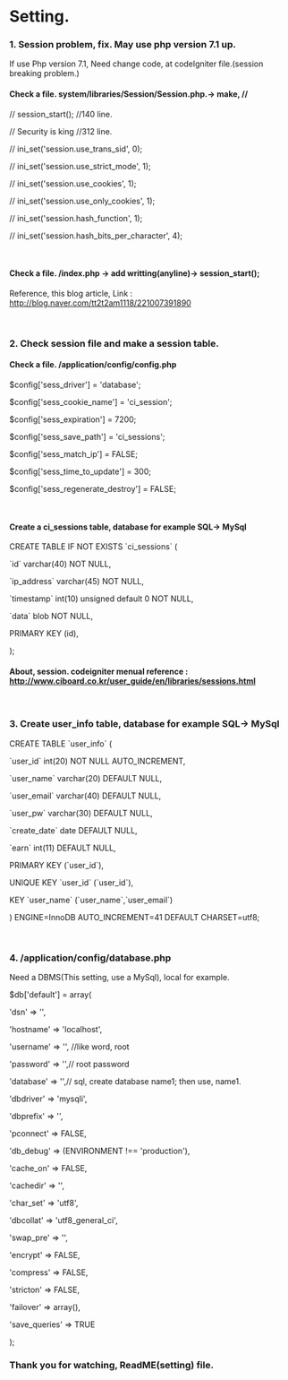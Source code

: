<h1>Setting.</h1>

 <h3>1. Session problem, fix. May use php version 7.1 up.</h3>
 <p>If use Php version 7.1, Need change code, at codeIgniter file.(session breaking problem.)</p>
 <h4>Check a file. system/libraries/Session/Session.php.-> make, // </h4>
 <p>//     session_start();  //140 line.</p>
 <p></p>
<p> // Security is king                 //312 line.</p>
<p>//    ini_set('session.use_trans_sid', 0);</p>
<p>//    ini_set('session.use_strict_mode', 1);</p>
<p>//    ini_set('session.use_cookies', 1);</p>
<p>//    ini_set('session.use_only_cookies', 1);</p>
<p>//    ini_set('session.hash_function', 1);</p>
<p>//    ini_set('session.hash_bits_per_character', 4);</p>
<br/>
<h4>Check a file. /index.php -> add writting(anyline)-> session_start();</h4>
 <p>Reference, this blog article, Link : <a href="http://blog.naver.com/tt2t2am1118/221007391890">http://blog.naver.com/tt2t2am1118/221007391890</a></p>
 <br/>
 <h3>2. Check session file and make a session table.</h3>
 <h4>Check a file. /application/config/config.php</h4>
<p> $config['sess_driver'] = 'database';</p>
<p>$config['sess_cookie_name'] = 'ci_session';</p>
<p>$config['sess_expiration'] = 7200;</p>
<p>$config['sess_save_path'] = 'ci_sessions';</p>
<p>$config['sess_match_ip'] = FALSE;</p>
<p>$config['sess_time_to_update'] = 300;</p>
<p>$config['sess_regenerate_destroy'] = FALSE;</p>
<br/>
<h4>Create a ci_sessions table, database for example SQL-> MySql</h4>
<p>CREATE TABLE IF NOT EXISTS `ci_sessions` (</p>
<p>        `id` varchar(40) NOT NULL,</p>
<p>        `ip_address` varchar(45) NOT NULL,</p>
<p>        `timestamp` int(10) unsigned default 0 NOT NULL,</p>
<p>        `data` blob NOT NULL,</p>
<p>        PRIMARY KEY (id),</p>
<p>);</p>
<h4>About, session. codeigniter menual reference : <a href="http://www.ciboard.co.kr/user_guide/en/libraries/sessions.html">http://www.ciboard.co.kr/user_guide/en/libraries/sessions.html</a></h4>
<br/> 
<h3>3. Create user_info table,  database for example SQL-> MySql</h3>
<p>CREATE TABLE `user_info` (</p>
<p>  `user_id` int(20) NOT NULL AUTO_INCREMENT,</p>
<p>  `user_name` varchar(20) DEFAULT NULL,</p>
<p>  `user_email` varchar(40) DEFAULT NULL,</p>
<p>  `user_pw` varchar(30) DEFAULT NULL,</p>
<p>  `create_date` date DEFAULT NULL,</p>
<p>  `earn` int(11) DEFAULT NULL,</p>
<p>  PRIMARY KEY (`user_id`),</p>
<p>  UNIQUE KEY `user_id` (`user_id`),</p>
<p>  KEY `user_name` (`user_name`,`user_email`)</p>
<p>) ENGINE=InnoDB AUTO_INCREMENT=41 DEFAULT CHARSET=utf8;</p>
<br/>
<h3>4. /application/config/database.php </h3>
<p>Need a DBMS(This setting, use a MySql), local for example.</p>
<p>$db['default'] = array(</p>
<p>'dsn'	=> '',</p>
<p>'hostname' => 'localhost', </p>
<p>'username' => '',  //like word, root</p>
<p>'password' => '',// root password</p>
<p>'database' => '',// sql, create database name1; then use, name1.</p>
<p>'dbdriver' => 'mysqli',</p>
<p>'dbprefix' => '',</p>
<p>'pconnect' => FALSE,</p>
<p>'db_debug' => (ENVIRONMENT !== 'production'),</p>
<p>'cache_on' => FALSE,</p>
<p>'cachedir' => '',</p>
<p>'char_set' => 'utf8',</p>
<p>'dbcollat' => 'utf8_general_ci',</p>
<p>'swap_pre' => '',</p>
<p>'encrypt' => FALSE,</p>
<p>'compress' => FALSE,</p>
<p>'stricton' => FALSE,</p>
<p>'failover' => array(),</p>
<p>'save_queries' => TRUE</p>
<p>);</p>
<h3>Thank you for watching, ReadME(setting) file.</h3>

 
 
 
